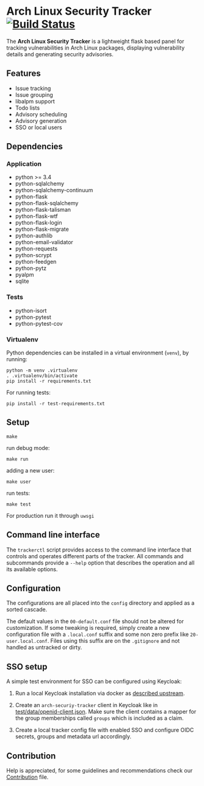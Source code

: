 # Arch Linux Security Tracker [![Build Status](https://travis-ci.com/archlinux/arch-security-tracker.svg?branch=master)](https://travis-ci.com/archlinux/arch-security-tracker)

The **Arch Linux Security Tracker** is a lightweight flask based panel
for tracking vulnerabilities in Arch Linux packages, displaying
vulnerability details and generating security advisories.

## Features

* Issue tracking
* Issue grouping
* libalpm support
* Todo lists
* Advisory scheduling
* Advisory generation
* SSO or local users

## Dependencies

### Application

* python >= 3.4
* python-sqlalchemy
* python-sqlalchemy-continuum
* python-flask
* python-flask-sqlalchemy
* python-flask-talisman
* python-flask-wtf
* python-flask-login
* python-flask-migrate
* python-authlib
* python-email-validator
* python-requests
* python-scrypt
* python-feedgen
* python-pytz
* pyalpm
* sqlite

### Tests

* python-isort
* python-pytest
* python-pytest-cov

### Virtualenv

Python dependencies can be installed in a virtual environment (`venv`), by running:

```
python -m venv .virtualenv
. .virtualenv/bin/activate
pip install -r requirements.txt
```

For running tests:
```
pip install -r test-requirements.txt
```

## Setup

```
make
```

run debug mode:

```
make run
```

adding a new user:

```
make user
```

run tests:

```
make test
```

For production run it through ```uwsgi```

## Command line interface

The ```trackerctl``` script provides access to the command line interface
that controls and operates different parts of the tracker. All commands
and subcommands provide a ```--help``` option that describes the operation
and all its available options.

## Configuration

The configurations are all placed into the ```config``` directory and
applied as a sorted cascade.

The default values in the ```00-default.conf``` file should not be
altered for customization. If some tweaking is required, simply create
a new configuration file with a ```.local.conf``` suffix and some non
zero prefix like ```20-user.local.conf```. Files using this suffix are
on the ```.gitignore``` and not handled as untracked or dirty.

## SSO setup

A simple test environment for SSO can be configured using Keycloak:

1. Run a local Keycloak installation via docker as [described
   upstream](https://www.keycloak.org/getting-started/getting-started-docker).

2. Create an ```arch-securiy-tracker``` client in Keycloak like in
   [test/data/openid-client.json](test/data/openid-client.json).
   Make sure the client contains a mapper for the group memberships called
   ```groups``` which is included as a claim.

3. Create a local tracker config file with enabled SSO and configure OIDC
   secrets, groups and metadata url accordingly.

## Contribution

Help is appreciated, for some guidelines and recommendations check our
[Contribution](CONTRIBUTING.md) file.

